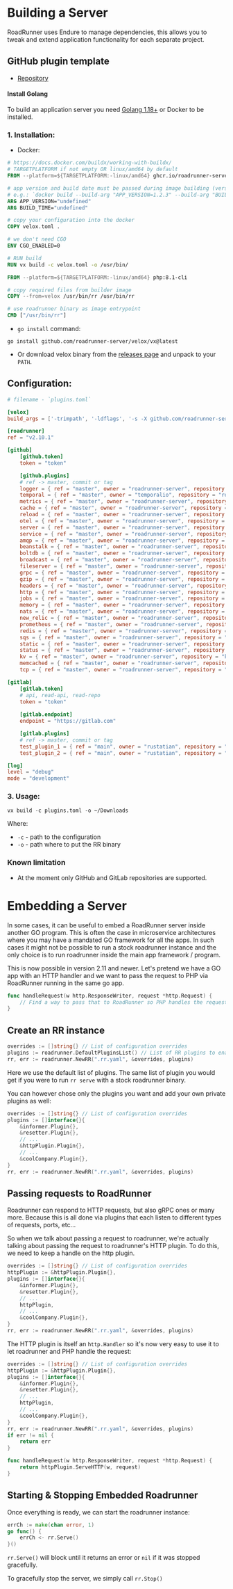# Building a Server

RoadRunner uses Endure to manage dependencies, this allows you to tweak and extend application functionality for each separate project.

## GitHub plugin template
- [Repository](https://github.com/roadrunner-server/plugin_template)

#### Install Golang

To build an application server you need [Golang 1.18+](https://golang.org/dl/) or Docker to be installed.

### 1. Installation:

- Docker:

```dockerfile
# https://docs.docker.com/buildx/working-with-buildx/
# TARGETPLATFORM if not empty OR linux/amd64 by default
FROM --platform=${TARGETPLATFORM:-linux/amd64} ghcr.io/roadrunner-server/velox:latest as velox

# app version and build date must be passed during image building (version without any prefix).
# e.g.: `docker build --build-arg "APP_VERSION=1.2.3" --build-arg "BUILD_TIME=$(date +%FT%T%z)" .`
ARG APP_VERSION="undefined"
ARG BUILD_TIME="undefined"

# copy your configuration into the docker
COPY velox.toml .

# we don't need CGO
ENV CGO_ENABLED=0

# RUN build
RUN vx build -c velox.toml -o /usr/bin/

FROM --platform=${TARGETPLATFORM:-linux/amd64} php:8.1-cli

# copy required files from builder image
COPY --from=velox /usr/bin/rr /usr/bin/rr

# use roadrunner binary as image entrypoint
CMD ["/usr/bin/rr"]
```

- `go install` command:
```shell
go install github.com/roadrunner-server/velox/vx@latest
```

- Or download velox binary from the [releases page](https://github.com/roadrunner-server/velox/releases) and unpack to your `PATH`.

## Configuration:

```toml
# filename - `plugins.toml`

[velox]
build_args = ['-trimpath', '-ldflags', '-s -X github.com/roadrunner-server/roadrunner/v2/internal/meta.version=v2.10.1 -X github.com/roadrunner-server/roadrunner/v2/internal/meta.buildTime=10:00:00']

[roadrunner]
ref = "v2.10.1"

[github]
    [github.token]
    token = "token"

    [github.plugins]
    # ref -> master, commit or tag
    logger = { ref = "master", owner = "roadrunner-server", repository = "logger" }
    temporal = { ref = "master", owner = "temporalio", repository = "roadrunner-temporal" }
    metrics = { ref = "master", owner = "roadrunner-server", repository = "metrics" }
    cache = { ref = "master", owner = "roadrunner-server", repository = "cache" }
    reload = { ref = "master", owner = "roadrunner-server", repository = "reload" }
    otel = { ref = "master", owner = "roadrunner-server", repository = "otel" }
    server = { ref = "master", owner = "roadrunner-server", repository = "server" }
    service = { ref = "master", owner = "roadrunner-server", repository = "service" }
    amqp = { ref = "master", owner = "roadrunner-server", repository = "amqp" }
    beanstalk = { ref = "master", owner = "roadrunner-server", repository = "beanstalk" }
    boltdb = { ref = "master", owner = "roadrunner-server", repository = "boltdb" }
    broadcast = { ref = "master", owner = "roadrunner-server", repository = "broadcast" }
    fileserver = { ref = "master", owner = "roadrunner-server", repository = "fileserver" }
    grpc = { ref = "master", owner = "roadrunner-server", repository = "grpc" }
    gzip = { ref = "master", owner = "roadrunner-server", repository = "gzip" }
    headers = { ref = "master", owner = "roadrunner-server", repository = "headers" }
    http = { ref = "master", owner = "roadrunner-server", repository = "http" }
    jobs = { ref = "master", owner = "roadrunner-server", repository = "jobs" }
    memory = { ref = "master", owner = "roadrunner-server", repository = "memory" }
    nats = { ref = "master", owner = "roadrunner-server", repository = "nats" }
    new_relic = { ref = "master", owner = "roadrunner-server", repository = "new_relic" }
    prometheus = { ref = "master", owner = "roadrunner-server", repository = "prometheus" }
    redis = { ref = "master", owner = "roadrunner-server", repository = "redis" }
    sqs = { ref = "master", owner = "roadrunner-server", repository = "sqs" }
    static = { ref = "master", owner = "roadrunner-server", repository = "static" }
    status = { ref = "master", owner = "roadrunner-server", repository = "status" }
    kv = { ref = "master", owner = "roadrunner-server", repository = "kv" }
    memcached = { ref = "master", owner = "roadrunner-server", repository = "memcached" }
    tcp = { ref = "master", owner = "roadrunner-server", repository = "tcp" }

[gitlab]
    [gitlab.token]
    # api, read-api, read-repo
    token = "token"
    
    [gitlab.endpoint]
    endpoint = "https://gitlab.com"

    [gitlab.plugins]
    # ref -> master, commit or tag
    test_plugin_1 = { ref = "main", owner = "rustatian", repository = "36405203" }
    test_plugin_2 = { ref = "main", owner = "rustatian", repository = "36405235" }

[log]
level = "debug"
mode = "development"
```

### 3. Usage:

```shell
vx build -c plugins.toml -o ~/Downloads
```
Where:
- `-c` - path to the configuration
- `-o` - path where to put the RR binary

### Known limitation
- At the moment only GitHub and GitLab repositories are supported.


# Embedding a Server

In some cases, it can be useful to embed a RoadRunner server inside another GO program. This is often the case in microservice architectures where you may have a mandated GO framework for all the apps. In such cases it might not be possible to run a stock roadrunner instance and the only choice is to run roadrunner inside the main app framework / program.

This is now possible in version 2.11 and newer. Let's pretend we have a GO app with an HTTP handler and we want to pass the request to PHP via RoadRunner running in the same go app.

```go
func handleRequest(w http.ResponseWriter, request *http.Request) {
    // Find a way to pass that to RoadRunner so PHP handles the request
}
```

## Create an RR instance

```go
overrides := []string{} // List of configuration overrides
plugins := roadrunner.DefaultPluginsList() // List of RR plugins to enable
rr, err := roadrunner.NewRR(".rr.yaml", &overrides, plugins)
```

Here we use the default list of plugins. The same list of plugin you would get if you were to run `rr serve` with a stock roadrunner binary. 

You can however chose only the plugins you want and add your own private plugins as well:

```go
overrides := []string{} // List of configuration overrides
plugins := []interface{}{
    &informer.Plugin{},
    &resetter.Plugin{},
    // ...
    &httpPlugin.Plugin{},
    // ...
    &coolCompany.Plugin{},
}
rr, err := roadrunner.NewRR(".rr.yaml", &overrides, plugins)
```

## Passing requests to RoadRunner

Roadrunner can respond to HTTP requests, but also gRPC ones or many more. Because this is all done via plugins that each listen to different types of requests, ports, etc...

So when we talk about passing a request to roadrunner, we're actually talking about passing the request to roadrunner's HTTP plugin. To do this, we need to keep a handle on the http plugin.

```go
overrides := []string{} // List of configuration overrides
httpPlugin := &httpPlugin.Plugin{},
plugins := []interface{}{
    &informer.Plugin{},
    &resetter.Plugin{},
    // ...
    httpPlugin,
    // ...
    &coolCompany.Plugin{},
}
rr, err := roadrunner.NewRR(".rr.yaml", &overrides, plugins)
```

The HTTP plugin is itself an `http.Handler` so it's now very easy to use it to let roadrunner and PHP handle the request:


```go
overrides := []string{} // List of configuration overrides
httpPlugin := &httpPlugin.Plugin{},
plugins := []interface{}{
    &informer.Plugin{},
    &resetter.Plugin{},
    // ...
    httpPlugin,
    // ...
    &coolCompany.Plugin{},
}
rr, err := roadrunner.NewRR(".rr.yaml", &overrides, plugins)
if err != nil {
    return err
}

func handleRequest(w http.ResponseWriter, request *http.Request) {
    return httpPlugin.ServeHTTP(w, request)
}
```

## Starting & Stopping Embedded Roadrunner

Once everything is ready, we can start the roadrunner instance:

```go
errCh := make(chan error, 1)
go func() {
    errCh <- rr.Serve()
}()
```

`rr.Serve()` will block until it returns an error or `nil` if it was stopped gracefully.

To gracefully stop the server, we simply call `rr.Stop()`
